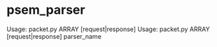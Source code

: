 # psem_parser

Usage: packet.py ARRAY [request|response]
Usage: packet.py ARRAY [request|response] parser_name
